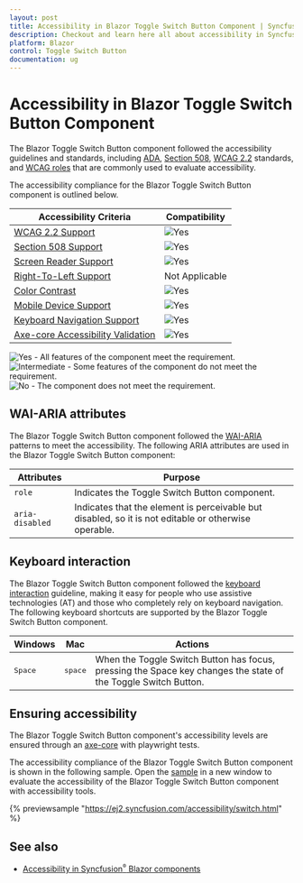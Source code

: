 ```yaml
---
layout: post
title: Accessibility in Blazor Toggle Switch Button Component | Syncfusion
description: Checkout and learn here all about accessibility in Syncfusion Blazor Toggle Switch Button component and more.
platform: Blazor
control: Toggle Switch Button
documentation: ug
---
```


# Accessibility in Blazor Toggle Switch Button Component

The Blazor Toggle Switch Button component followed the accessibility guidelines and standards, including [ADA](https://www.ada.gov/), [Section 508](https://www.section508.gov/), [WCAG 2.2](https://www.w3.org/TR/WCAG22/) standards, and [WCAG roles](https://www.w3.org/TR/wai-aria/#roles) that are commonly used to evaluate accessibility.

The accessibility compliance for the Blazor Toggle Switch Button component is outlined below.

| Accessibility Criteria | Compatibility |
| -- | -- |
| [WCAG 2.2 Support](../common/accessibility#accessibility-standards) | <img src="https://cdn.syncfusion.com/content/images/landing-page/yes.png" alt="Yes"> |
| [Section 508 Support](../common/accessibility#accessibility-standards) | <img src="https://cdn.syncfusion.com/content/images/landing-page/yes.png" alt="Yes"> |
| [Screen Reader Support](../common/accessibility#screen-reader-support) | <img src="https://cdn.syncfusion.com/content/images/landing-page/yes.png" alt="Yes"> |
| [Right-To-Left Support](../common/accessibility#right-to-left-support) | Not Applicable |
| [Color Contrast](../common/accessibility#color-contrast) | <img src="https://cdn.syncfusion.com/content/images/landing-page/yes.png" alt="Yes"> |
| [Mobile Device Support](../common/accessibility#mobile-device-support) | <img src="https://cdn.syncfusion.com/content/images/landing-page/yes.png" alt="Yes"> |
| [Keyboard Navigation Support](../common/accessibility#keyboard-navigation-support) |<img src="https://cdn.syncfusion.com/content/images/landing-page/yes.png" alt="Yes"> |
| [Axe-core Accessibility Validation](../common/accessibility#ensuring-accessibility) | <img src="https://cdn.syncfusion.com/content/images/landing-page/yes.png" alt="Yes"> |

<style>
    .post .post-content img {
        display: inline-block;
        margin: 0.5em 0;
    }
</style>
<div><img src="https://cdn.syncfusion.com/content/images/landing-page/yes.png" alt="Yes"> - All features of the component meet the requirement.</div>

<div><img src="https://cdn.syncfusion.com/content/images/landing-page/intermediate.png" alt="Intermediate"> - Some features of the component do not meet the requirement.</div>

<div><img src="https://cdn.syncfusion.com/content/images/landing-page/no.png" alt="No"> - The component does not meet the requirement.</div>

## WAI-ARIA attributes

The Blazor Toggle Switch Button component followed the [WAI-ARIA](https://www.w3.org/WAI/ARIA/apg/patterns/switch/) patterns to meet the accessibility. The following ARIA attributes are used in the Blazor Toggle Switch Button component:

| Attributes | Purpose |
| --- | --- |
| `role` | Indicates the Toggle Switch Button component. |
| `aria-disabled` | Indicates that the element is perceivable but disabled, so it is not editable or otherwise operable. |

## Keyboard interaction

The Blazor Toggle Switch Button component followed the [keyboard interaction](https://www.w3.org/WAI/ARIA/apg/patterns/switch/#keyboardinteraction) guideline, making it easy for people who use assistive technologies (AT) and those who completely rely on keyboard navigation. The following keyboard shortcuts are supported by the Blazor Toggle Switch Button component.

| Windows | Mac | Actions |
| --- | --- | --- |
| <kbd>Space</kbd> | <kbd>space</kbd> | When the Toggle Switch Button has focus, pressing the Space key changes the state of the Toggle Switch Button. |

## Ensuring accessibility

The Blazor Toggle Switch Button component's accessibility levels are ensured through an [axe-core](https://www.nuget.org/packages/Deque.AxeCore.Playwright) with playwright tests.

The accessibility compliance of the Blazor Toggle Switch Button component is shown in the following sample. Open the [sample](https://blazor.syncfusion.com/accessibility/switch) in a new window to evaluate the accessibility of the Blazor Toggle Switch Button component with accessibility tools.

{% previewsample "https://ej2.syncfusion.com/accessibility/switch.html" %}

## See also

* [Accessibility in Syncfusion<sup style="font-size:70%">&reg;</sup> Blazor components](https://blazor.syncfusion.com/documentation/common/accessibility)